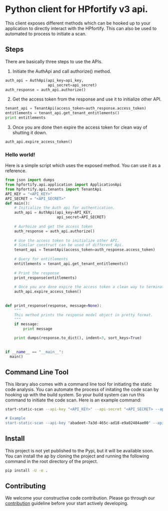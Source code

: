 # Python client for HPfortify v3 api.
This client exposes different methods which can be hooked up to your application to directly interact with the HPfortify. This can also be used to automated to process to initiate a scan.

## Steps
There are basically three steps to use the APIs.

1. Initiate the AuthApi and call authorize() method. 

  ```python
  auth_api = AuthApi(api_key=api_key,
                     api_secret=api_secret)
  auth_response = auth_api.authorize()                   
  ```
  
2. Get the access token from the response and use it to initialize other API.

  ```python
  tenant_api = TenantApi(access_token=auth_response.access_token)
  entitlements = tenant_api.get_tenant_entitlements()
  print entitlements
  ```
  
3. Once you are done then expire the access token for clean way of shutting it down.

  ```python
  auth_api.expire_access_token()
  ```
  
### Hello world!
Here is a simple script which uses the exposed method. You can use it as a reference.
  ```python
  from json import dumps
  from hpfortify.api.application import ApplicationApi
  from hpfortify.api.tenants import TenantApi
  API_KEY = "<API_KEY>"
  API_SECRET = "<API_SECRET>"
  def main():
      # Initialize the Auth api for authentication.
      auth_api = AuthApi(api_key=API_KEY,
                         api_secret=API_SECRET)
                       
      # Aurhoize and get the access token
      auth_response = auth_api.authorize()
    
      # Use the access token to initialize other API. 
      # Similar construct can be used of different Api.
      tenant_api = TenantApi(access_token=auth_response.access_token)
    
      # Query for entitlements
      entitlements = tenant_api.get_tenant_entitlements()
    
      # Print the response
      print_response(entitlements)
    
      # Once you are done expire the access token a clean way to terminate the session.
      auth_api.expire_access_token()
   
   
  def print_response(response, message=None):
      """
      This method prints the response model object in pretty format.
      """
      if message:
          print message

      print dumps(response.to_dict(), indent=3, sort_keys=True)
      
      
  if __name__ == "__main__":
    main()
  ```
  
## Command Line Tool
This library also comes with a command line tool for initiating the static code analysis. You can automate the process of initating the code scan by hooking up with the build system. So your build system can run this command to initiate the code scan. Here is an example command:
  ```sh
  start-static-scan --api-key "<API_KEY>" --api-secret "<API_SECRET> --app-name "<APP_NAME>" --release-name "<RELEASE_NAME>" --sdlc-status QA --technology-stack ANDROID --entitlement-id <ENTITLEMENT_ID> --entitlement-frequency-type SUBSCRIPTION --file-path <FULLY_QUALIFIED_FILE_PATH>
  
  # Example
  start-static-scan --api-key "abadeet-7a3d-465c-ad18-e9a02484ae00" --api-secret '889daab34abdead' --app-name 'Android test app' --release-name '1.0' --sdlc-status QA --technology-stack ANDROID --entitlement-id 12345 --entitlement-frequency-type SUBSCRIPTION --file-path /Users/wavemarket/locationlabs/afm-10.0.1-v2-src.zip
  ```
  
## Install
This project is not yet published to the Pypi, but it will be available soon. You can install the ap by cloning the project and running the following command in the root directory of the project.
  ```sh
  pip install -U -e .
  ``` 
  
## Contributing
We welcome your constructive code contribution. Please go through our [contribution](CONTRIBUTE.md) guideline before your start actively developing.
